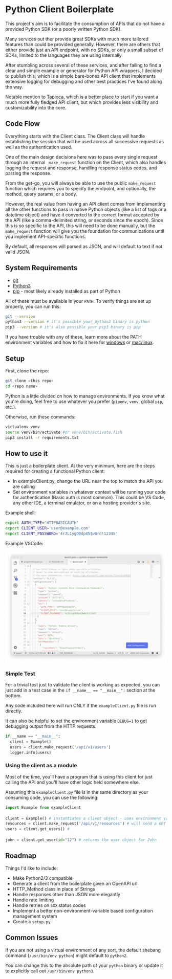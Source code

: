 # Python Client Boilerplate

This project's aim is to facilitate the consumption of APIs that do not have a provided Python SDK (or a poorly written Python SDK). 

Many services out ther provide great SDKs with much more tailored features than could be provided generally. However, there are others that either provide just an API endpoint, with no SDKs, or only a small subset of SDKs, limited to the languages they are using internally. 

After stumbling across several of these services, and after failing to find a clear and simple example or generator for Python API wrappers, I decided to publish this, which is a simple bare-bones API client that implements extensive logging for debugging and other best practices I've found along the way.

Notable mention to [Tapioca](https://github.com/vintasoftware/tapioca-wrapper), which is a better place to start if you want a much more fully fledged API client, but which provides less visibility and customizability into the core.


## Code Flow

Everything starts with the Client class. The Client class will handle establishing the session that will be used across all successive requests as well as the authentication used.

One of the main design decisions here was to pass every single request through an internal `_make_request` function on the Client, which also handles logging the request and response, handling response status codes, and parsing the response.

From the get-go, you will always be able to use the public `make_request` function which requires you to specify the endpoint, and optionally, the method, query params, or a body.

However, the real value from having an API client comes from implementing all the other functions to pass in native Python objects (like a list of tags or a datetime object) and have it converted to the correct format accepted by the API (like a comma-delimited string, or seconds since the epoch). Since this is so specific to the API, this will need to be done manually, but the `make_request` function will give you the foundation for communications until you implement API-specific functions.

By default, all responses will parsed as JSON, and will default to text if not valid JSON.

## System Requirements
- [git](https://git-scm.com/)
- [Python3](https://docs.python-guide.org/starting/installation/)
- [pip](https://pip.pypa.io/en/stable/installing/) - most likely already installed as part of Python

All of these must be available in your `PATH`. To verify things are set up properly, you can run this:

```sh
git --version
python3 --version # it's possible your python3 binary is python
pip3 --version # it's also possible your pip3 binary is pip
```

If you have trouble with any of these, learn more about the PATH environment variables and how to fix it here for [windows](https://www.howtogeek.com/118594/how-to-edit-your-system-path-for-easy-command-line-access/) or [mac/linux](http://stackoverflow.com/a/24322978/971592).

## Setup

First, clone the repo:

```sh
git clone <this repo>
cd <repo name>
```

Python is a little divided on how to manage environments. If you know what you're doing, feel free to use whatever you prefer (`pipenv`, `venv`, global `pip`, etc.).

Otherwise, run these commands:

```sh
virtualenv venv
source venv/bin/activate #or venv/bin/activate.fish
pip3 install -r requirements.txt
```

## How to use it

This is just a boilerplate client. At the very minimum, here are the steps required for creating a functional Python client:
- In exampleClient.py, change the URL near the top to match the API you are calling
- Set environment variables in whatever context will be running your code for authentication (Basic auth is most common). This could be VS Code, any other IDE, a terminal emulator, or on a hosting provider's site.

Example shell:
```sh
export AUTH_TYPE='HTTPBASICAUTH'
export CLIENT_USER='user@example.com'
export CLIENT_PASSWORD='4r3L1ygO0dp45$w0rd!12345'
```

Example VSCode:

![VSCode Env Var](images/vscodeEnvVar.png)

### Simple Test

For a trivial test just to validate the client is working as expected, you can just add in a test case in the `if __name__ == "__main__":` section at the bottom. 

Any code included here will run ONLY if the `exampleClient.py` file is run directly.

It can also be helpful to set the environment variable `DEBUG=1` to get debugging output from the HTTP requests.

```py
if __name == "__main__":
  client = Example()
  users = client.make_request('/api/v1/users')
  logger.info(users)
```


### Using the client as a module

Most of the time, you'll have a program that is using this client for just calling the API and you'll have other logic held somewhere else.

Assuming this `exampleClient.py` file is in the same directory as your consuming code, you can use the following:

```py
import Example from exampleClient

client = Example() # instantiates a client object - uses environment variables for auth if present
resources = client.make_request('/api/v1/resources') # will send a GET request to the resources endpoint
users = client.get_users() # 

john = client.get_user(id="12") # returns the user object for John
```

## Roadmap

Things I'd like to include:
- Make Python2/3 compatible
- Generate a client from the boilerplate given an OpenAPI url
- HTTP_Method class in place of Strings
- Handle responses other than JSON more elegantly
- Handle rate limiting
- Handle retries on `5XX` status codes
- Implement a better non-environment-variable based configuration management system
- Create a `setup.py`

## Common Issues


If you are not using a virtual environment of any sort, the default shebang command (`/usr/bin/env python`) might default to `python2`. 

You can change this to the absolute path of your `python` binary or update it to explicitly call out `/usr/bin/env python3`.
